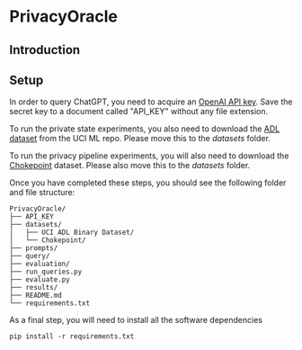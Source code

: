 # PrivacyOracle

## Introduction


## Setup

In order to query ChatGPT, you need to acquire an [OpenAI API key](https://platform.openai.com/api-keys).  Save the secret key to a document called "API_KEY" without any file extension.

To run the private state experiments, you also need to download the [ADL dataset](https://archive.ics.uci.edu/dataset/271/activities+of+daily+living+adls+recognition+using+binary+sensors) from the UCI ML repo.  Please move this to the *datasets* folder.

To run the privacy pipeline experiments, you will also need to download the [Chokepoint](https://arma.sourceforge.net/chokepoint/) dataset.  Please also move this to the *datasets* folder.

Once you have completed these steps, you should see the following folder and file structure:

```
PrivacyOracle/
├── API_KEY
├── datasets/
│   ├── UCI ADL Binary Dataset/
│   └── Chokepoint/
├── prompts/
├── query/
├── evaluation/
├── run_queries.py
├── evaluate.py
├── results/
├── README.md
└── requirements.txt
```

As a final step, you will need to install all the software dependencies
```
pip install -r requirements.txt
```
